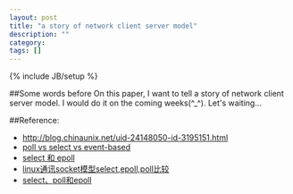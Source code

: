 ```yaml
---
layout: post
title: "a story of network client server model"
description: ""
category: 
tags: []
---
```

{% include JB/setup %}

##Some words before
On this paper, I want to tell a story of network client server model. I would 
do it on the coming weeks(^_^). Let's waiting...

##Reference:
* <http://blog.chinaunix.net/uid-24148050-id-3195151.html>
* [poll vs select vs event-based ](http://daniel.haxx.se/docs/poll-vs-select.html)
* [select 和 epoll](http://www.cppblog.com/feixuwu/archive/2010/07/10/119995.html)
* [linux通讯socket模型select,epoll,poll比较](http://zhhzhh-43.blog.163.com/blog/static/12669737120129195459299/)
* [select、poll和epoll](http://blog.endlesscode.com/2010/03/27/select-poll-epoll-intro/)
